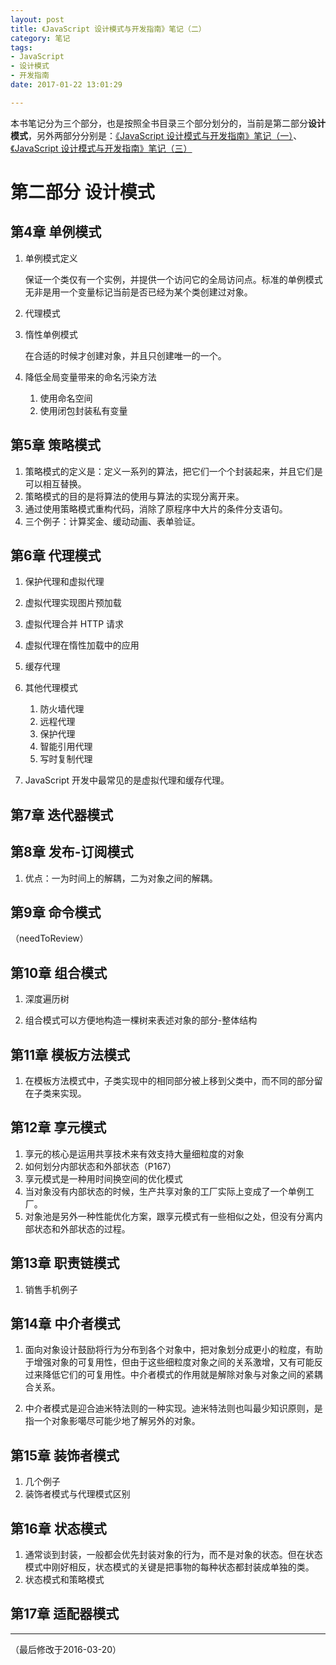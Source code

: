```yaml
---
layout: post
title: 《JavaScript 设计模式与开发指南》笔记（二）
category: 笔记
tags: 
- JavaScript 
- 设计模式 
- 开发指南
date: 2017-01-22 13:01:29

---
```


本书笔记分为三个部分，也是按照全书目录三个部分划分的，当前是第二部分**设计模式**，另外两部分分别是：[《JavaScript 设计模式与开发指南》笔记（一）](/2016/03/12/javascript-design-pattern-1.html)、[《JavaScript 设计模式与开发指南》笔记（三）](/2016/03/19/javascript-design-pattern-3.html)

# 第二部分 设计模式

## 第4章 单例模式

1. 单例模式定义

	保证一个类仅有一个实例，并提供一个访问它的全局访问点。标准的单例模式无非是用一个变量标记当前是否已经为某个类创建过对象。
	
2. 代理模式
3. 惰性单例模式

	在合适的时候才创建对象，并且只创建唯一的一个。	

4. 降低全局变量带来的命名污染方法

	1. 使用命名空间
	2. 使用闭包封装私有变量


## 第5章 策略模式

1. 策略模式的定义是：定义一系列的算法，把它们一个个封装起来，并且它们是可以相互替换。
2. 策略模式的目的是将算法的使用与算法的实现分离开来。
3. 通过使用策略模式重构代码，消除了原程序中大片的条件分支语句。
4. 三个例子：计算奖金、缓动动画、表单验证。

## 第6章 代理模式

1. 保护代理和虚拟代理
2. 虚拟代理实现图片预加载
3. 虚拟代理合并 HTTP 请求
4. 虚拟代理在惰性加载中的应用
5. 缓存代理
6. 其他代理模式

	1. 防火墙代理
	2. 远程代理
	3. 保护代理
	4. 智能引用代理
	5. 写时复制代理
	
7. JavaScript 开发中最常见的是虚拟代理和缓存代理。

## 第7章 迭代器模式

## 第8章 发布-订阅模式

1. 优点：一为时间上的解耦，二为对象之间的解耦。

## 第9章 命令模式

（needToReview）

## 第10章 组合模式

1. 深度遍历树

2. 组合模式可以方便地构造一棵树来表述对象的部分-整体结构

## 第11章 模板方法模式

1. 在模板方法模式中，子类实现中的相同部分被上移到父类中，而不同的部分留在子类来实现。

## 第12章 享元模式

1. 享元的核心是运用共享技术来有效支持大量细粒度的对象
2. 如何划分内部状态和外部状态（P167）
3. 享元模式是一种用时间换空间的优化模式
4. 当对象没有内部状态的时候，生产共享对象的工厂实际上变成了一个单例工厂。
5. 对象池是另外一种性能优化方案，跟享元模式有一些相似之处，但没有分离内部状态和外部状态的过程。

## 第13章 职责链模式

1. 销售手机例子

## 第14章 中介者模式

1. 面向对象设计鼓励将行为分布到各个对象中，把对象划分成更小的粒度，有助于增强对象的可复用性，但由于这些细粒度对象之间的关系激增，又有可能反过来降低它们的可复用性。中介者模式的作用就是解除对象与对象之间的紧耦合关系。

2. 中介者模式是迎合迪米特法则的一种实现。迪米特法则也叫最少知识原则，是指一个对象影噶尽可能少地了解另外的对象。

## 第15章 装饰者模式

1. 几个例子
2. 装饰者模式与代理模式区别

## 第16章 状态模式

1. 通常谈到封装，一般都会优先封装对象的行为，而不是对象的状态。但在状态模式中刚好相反，状态模式的关键是把事物的每种状态都封装成单独的类。
2. 状态模式和策略模式

## 第17章 适配器模式

---

（最后修改于2016-03-20）